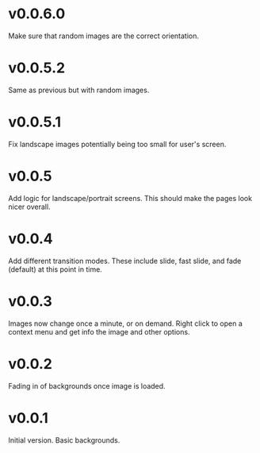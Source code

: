 # v0.0.6.0
Make sure that random images are the correct orientation.

# v0.0.5.2
Same as previous but with random images.

# v0.0.5.1
Fix landscape images potentially being too small for user's screen.

# v0.0.5
Add logic for landscape/portrait screens. This should make the pages look nicer overall.

# v0.0.4
Add different transition modes. These include slide, fast slide, and fade (default) at this point in time.

# v0.0.3
Images now change once a minute, or on demand. Right click to open a context menu and get info the image and other options.

# v0.0.2
Fading in of backgrounds once image is loaded.

# v0.0.1
Initial version. Basic backgrounds.
